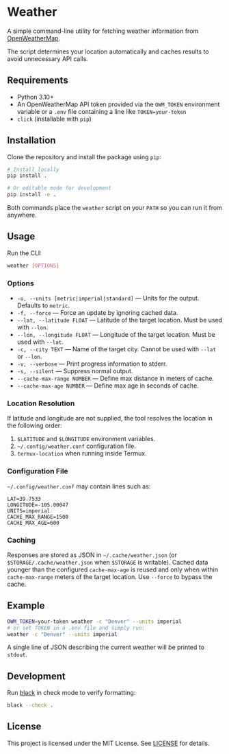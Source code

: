 # Weather

A simple command-line utility for fetching weather information from [OpenWeatherMap](https://openweathermap.org/).

The script determines your location automatically and caches results to avoid unnecessary API calls.

## Requirements

- Python 3.10+
- An OpenWeatherMap API token provided via the `OWM_TOKEN` environment variable
  or a `.env` file containing a line like `TOKEN=your-token`
- `click` (installable with `pip`)

## Installation

Clone the repository and install the package using `pip`:

```bash
# Install locally
pip install .

# Or editable mode for development
pip install -e .
```

Both commands place the `weather` script on your `PATH` so you can run it from
anywhere.

## Usage

Run the CLI:

```bash
weather [OPTIONS]
```

### Options

- `-u, --units [metric|imperial|standard]` — Units for the output. Defaults to `metric`.
- `-f, --force` — Force an update by ignoring cached data.
- `--lat, --latitude FLOAT` — Latitude of the target location. Must be used with `--lon`.
- `--lon, --longitude FLOAT` — Longitude of the target location. Must be used with `--lat`.
- `-c, --city TEXT` — Name of the target city. Cannot be used with `--lat` or `--lon`.
- `-v, --verbose` — Print progress information to stderr.
- `-s, --silent` — Suppress normal output.
- `--cache-max-range NUMBER` — Define max distance in meters of cache.
- `--cache-max-age NUMBER` — Define max age in seconds of cache.

### Location Resolution

If latitude and longitude are not supplied, the tool resolves the location in the following order:

1. `$LATITUDE` and `$LONGITUDE` environment variables.
2. `~/.config/weather.conf` configuration file.
3. `termux-location` when running inside Termux.

### Configuration File

`~/.config/weather.conf` may contain lines such as:

```
LAT=39.7533
LONGITUDE=-105.00047
UNITS=imperial
CACHE_MAX_RANGE=1500
CACHE_MAX_AGE=600
```

### Caching

Responses are stored as JSON in `~/.cache/weather.json` (or `$STORAGE/.cache/weather.json` when `$STORAGE` is writable). Cached data younger than the configured `cache-max-age` is reused and only when within `cache-max-range` meters of the target location. Use `--force` to bypass the cache.

## Example

```bash
OWM_TOKEN=your-token weather -c "Denver" --units imperial
# or set TOKEN in a .env file and simply run:
weather -c "Denver" --units imperial
```

A single line of JSON describing the current weather will be printed to `stdout`.

## Development

Run [black](https://black.readthedocs.io/) in check mode to verify formatting:

```bash
black --check .
```

## License

This project is licensed under the MIT License. See [LICENSE](LICENSE) for details.
